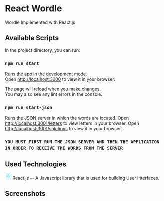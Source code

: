 # React Wordle

Wordle Implemented with React.js

## Available Scripts

In the project directory, you can run:

### `npm run start`

Runs the app in the development mode.\
Open [http://localhost:3000](http://localhost:3000) to view it in your browser.

The page will reload when you make changes.\
You may also see any lint errors in the console.

### `npm run start-json`

Runs the JSON server in which the words are located.
Open [http://localhost:3001/letters](http://localhost:3001/letters) to view letters in your browser.
Open [http://localhost:3001/solutions](http://localhost:3001/solutions) to view it in your browser.

### `YOU MUST FIRST RUN THE JSON SERVER AND THEN THE APPLICATION IN ORDER TO RECEIVE THE WORDS FROM THE SERVER`

## Used Technologies
<img src="https://raw.githubusercontent.com/devicons/devicon/master/icons/react/react-original-wordmark.svg" alt="react" width="20" height="20"/>&nbsp;React.js -- A Javascript library that is used for building User Interfaces. <br/>
## Screenshots
